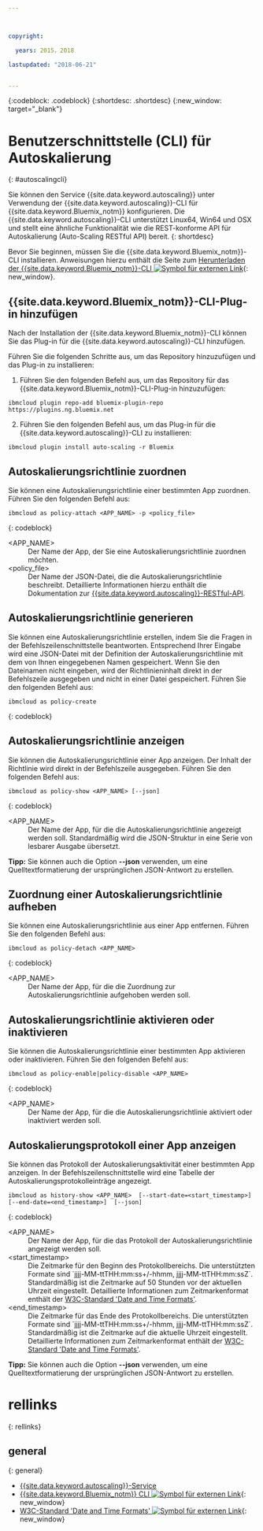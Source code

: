 ```yaml
---



copyright:

  years: 2015，2018

lastupdated: "2018-06-21"


---
```


{:codeblock: .codeblock}
{:shortdesc: .shortdesc}
{:new_window: target="_blank"}

# Benutzerschnittstelle (CLI) für Autoskalierung
{: #autoscalingcli}


Sie können den Service {{site.data.keyword.autoscaling}} unter Verwendung der {{site.data.keyword.autoscaling}}-CLI für {{site.data.keyword.Bluemix_notm}} konfigurieren. Die {{site.data.keyword.autoscaling}}-CLI unterstützt Linux64, Win64 und OSX und stellt eine ähnliche Funktionalität wie die REST-konforme API für Autoskalierung (Auto-Scaling RESTful API) bereit.
{: shortdesc}

Bevor Sie beginnen, müssen Sie die {{site.data.keyword.Bluemix_notm}}-CLI installieren. Anweisungen hierzu enthält die Seite zum [Herunterladen der {{site.data.keyword.Bluemix_notm}}-CLI ![Symbol für externen Link](../../../icons/launch-glyph.svg)](http://plugins.ng.bluemix.net/ui/home.html){: new_window}.

## {{site.data.keyword.Bluemix_notm}}-CLI-Plug-in hinzufügen

Nach der Installation der {{site.data.keyword.Bluemix_notm}}-CLI können Sie das Plug-in für die {{site.data.keyword.autoscaling}}-CLI hinzufügen.

Führen Sie die folgenden Schritte aus, um das Repository hinzuzufügen und das Plug-in zu installieren:
1. Führen Sie den folgenden Befehl aus, um das Repository für das {{site.data.keyword.Bluemix_notm}}-CLI-Plug-in hinzuzufügen:
```
ibmcloud plugin repo-add bluemix-plugin-repo https://plugins.ng.bluemix.net
```
2. Führen Sie den folgenden Befehl aus, um das Plug-in für die {{site.data.keyword.autoscaling}}-CLI zu installieren:
```
ibmcloud plugin install auto-scaling -r Bluemix
```

## Autoskalierungsrichtlinie zuordnen

Sie können eine Autoskalierungsrichtlinie einer bestimmten App zuordnen. Führen Sie den folgenden Befehl aus:

```
ibmcloud as policy-attach <APP_NAME> -p <policy_file>
```
{: codeblock}

<dl class="parml">
<dt class="pt dlterm">&lt;APP_NAME&gt;</dt>
<dd class="pd">Der Name der App, der Sie eine Autoskalierungsrichtlinie zuordnen möchten.</dd>
<dt class="pt dlterm">&lt;policy_file&gt;</dt>
<dd class="pd">Der Name der JSON-Datei, die die Autoskalierungsrichtlinie beschreibt. Detaillierte Informationen hierzu enthält die Dokumentation zur <a href="https://new-console.{DomainName}/apidocs/48" target="_blank">{{site.data.keyword.autoscaling}}-RESTful-API</a>.</dd>
</dl>


## Autoskalierungsrichtlinie generieren

Sie können eine Autoskalierungsrichtlinie erstellen, indem Sie die Fragen in der Befehlszeilenschnittstelle beantworten. Entsprechend Ihrer Eingabe wird eine JSON-Datei mit der Definition der Autoskalierungsrichtlinie mit dem von Ihnen eingegebenen Namen gespeichert. Wenn Sie den Dateinamen nicht eingeben, wird der Richtlinieninhalt direkt in der Befehlszeile ausgegeben und nicht in einer Datei gespeichert. Führen Sie den folgenden Befehl aus:

```
ibmcloud as policy-create
```
{: codeblock}


## Autoskalierungsrichtlinie anzeigen

Sie können die Autoskalierungsrichtlinie einer App anzeigen. Der Inhalt der Richtlinie wird direkt in der Befehlszeile ausgegeben. Führen Sie den folgenden Befehl aus:

```
ibmcloud as policy-show <APP_NAME> [--json]
```
{: codeblock}

<dl class="parml">
<dt class="pt dlterm">&lt;APP_NAME&gt;</dt>
<dd class="pd">Der Name der App, für die die Autoskalierungsrichtlinie angezeigt werden soll. Standardmäßig wird die JSON-Struktur in eine Serie von lesbarer Ausgabe übersetzt.</dd>
</dl>

**Tipp:** Sie können auch die Option **--json** verwenden, um eine Quelltextformatierung der ursprünglichen JSON-Antwort zu erstellen.


## Zuordnung einer Autoskalierungsrichtlinie aufheben

Sie können eine Autoskalierungsrichtlinie aus einer App entfernen. Führen Sie den folgenden Befehl aus:

```
ibmcloud as policy-detach <APP_NAME>
```
{: codeblock}

<dl class="parml">
<dt class="pt dlterm">&lt;APP_NAME&gt;</dt>
<dd class="pd">Der Name der App, für die die Zuordnung zur Autoskalierungsrichtlinie aufgehoben werden soll.</dd>
</dl>


## Autoskalierungsrichtlinie aktivieren oder inaktivieren

Sie können die Autoskalierungsrichtlinie einer bestimmten App aktivieren oder inaktivieren. Führen Sie den folgenden Befehl aus:

```
ibmcloud as policy-enable|policy-disable <APP_NAME>
```
{: codeblock}

<dl class="parml">
<dt class="pt dlterm">&lt;APP_NAME&gt;</dt>
<dd class="pd">Der Name der App, für die die Autoskalierungsrichtlinie aktiviert oder inaktiviert werden soll.</dd>
</dl>


## Autoskalierungsprotokoll einer App anzeigen

Sie können das Protokoll der Autoskalierungsaktivität einer bestimmten App anzeigen. In der Befehlszeilenschnittstelle wird eine Tabelle der Autoskalierungsprotokolleinträge angezeigt.

```
ibmcloud as history-show <APP_NAME>  [--start-date=<start_timestamp>]  [--end-date=<end_timestamp>]  [--json]
```
{: codeblock}

<dl class="parml">
<dt class="pt dlterm">&lt;APP_NAME&gt;</dt>
<dd class="pd">Der Name der App, für die das Protokoll der Autoskalierungsrichtlinie angezeigt werden soll.
<dt class="pt dlterm">&lt;start_timestamp&gt;</dt>
<dd class="pd">Die Zeitmarke für den Beginn des Protokollbereichs. Die unterstützten Formate sind `jjjj-MM-ttTHH:mm:ss+/-hhmm, jjjj-MM-ttTHH:mm:ssZ`. Standardmäßig ist die Zeitmarke auf 50 Stunden vor der aktuellen Uhrzeit eingestellt. Detaillierte Informationen zum Zeitmarkenformat enthält der <a href="https://www.w3.org/TR/NOTE-datetime" target="_blank">W3C-Standard 'Date and Time Formats'</a>.
<dt class="pt dlterm">&lt;end_timestamp&gt;</dt>
<dd class="pd">Die Zeitmarke für das Ende des Protokollbereichs. Die unterstützten Formate sind `jjjj-MM-ttTHH:mm:ss+/-hhmm, jjjj-MM-ttTHH:mm:ssZ`. Standardmäßig ist die Zeitmarke auf die aktuelle Uhrzeit eingestellt. Detaillierte Informationen zum Zeitmarkenformat enthält der <a href="https://www.w3.org/TR/NOTE-datetime" target="_blank">W3C-Standard 'Date and Time Formats'</a>.
</dl>



**Tipp:** Sie können auch die Option **--json** verwenden, um eine Quelltextformatierung der ursprünglichen JSON-Antwort zu erstellen.

# rellinks
{: rellinks}
## general
{: general}
* [{{site.data.keyword.autoscaling}}-Service](/docs/services/Auto-Scaling/index.html)
* [{{site.data.keyword.Bluemix_notm}} CLI ![Symbol für externen Link](../../../icons/launch-glyph.svg)](http://plugins.ng.bluemix.net/ui/home.html){: new_window}
* [W3C-Standard 'Date and Time Formats' ![Symbol für externen Link](../../../icons/launch-glyph.svg)](https://www.w3.org/TR/NOTE-datetime){: new_window}
